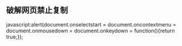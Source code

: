 ## 破解网页禁止复制


javascript:alert(document.onselectstart = document.oncontextmenu = document.onmousedown = document.onkeydown = function(){return true;});